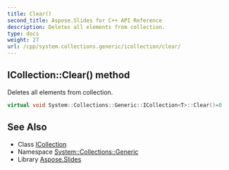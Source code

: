 ```yaml
---
title: Clear()
second_title: Aspose.Slides for C++ API Reference
description: Deletes all elements from collection.
type: docs
weight: 27
url: /cpp/system.collections.generic/icollection/clear/
---
```

## ICollection::Clear() method


Deletes all elements from collection.

```cpp
virtual void System::Collections::Generic::ICollection<T>::Clear()=0
```

## See Also

* Class [ICollection](./)
* Namespace [System::Collections::Generic](../)
* Library [Aspose.Slides](../../)